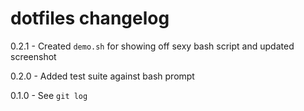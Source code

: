 # dotfiles changelog
0.2.1 - Created `demo.sh` for showing off sexy bash script and updated screenshot

0.2.0 - Added test suite against bash prompt

0.1.0 - See `git log`